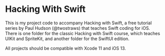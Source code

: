 # Hacking With Swift


This is my project code to accompany Hacking with Swift, a free tutorial series by Paul Hudson (@twostraws) that teaches Swift coding for iOS. There is one folder for the classic Hacking with Swift course, which teaches UIKit and SpriteKit, and another folder for the SwiftUI edition.

All projects should be compatible with Xcode 11 and iOS 13.

